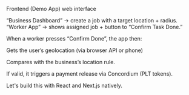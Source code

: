 Frontend (Demo App)
web interface

“Business Dashboard” → create a job with a target location + radius.
“Worker App” → shows assigned job + button to “Confirm Task Done.”

When a worker presses “Confirm Done”, the app then:

Gets the user’s geolocation (via browser API or phone)

Compares with the business’s location rule.

If valid, it triggers a payment release via Concordium (PLT tokens).

Let's build this with React and Next.js natively.
